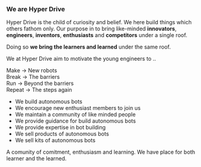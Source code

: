 ### We are Hyper Drive

Hyper Drive is the child of curiosity and belief. We here build things which others fathom only. Our purpose in to bring like-minded **innovators**, **engineers**, **inventors**, **enthusiasts** and **competitors** under a single roof.

Doing so **we bring the learners and learned** under the same roof.

We at Hyper Drive aim to motivate the young engineers to ..

Make -> New robots<br/>
Break -> The barriers<br/>
Run -> Beyond the barriers<br/>
Repeat -> The steps again<br/>

- We build autonomous bots
- We encourage new enthusiast members to join us
- We maintain a community of like minded people
- We provide guidance for build autonomous bots
- We provide expertise in bot building
- We sell products of autonomous bots
- We sell kits of autonomous bots

A comunity of comitment, enthusiasm and learning. We have place for both learner and the learned.
